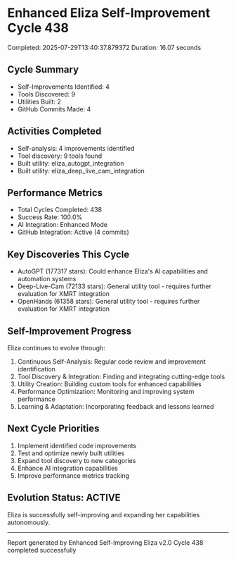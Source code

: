 # Enhanced Eliza Self-Improvement Cycle 438
Completed: 2025-07-29T13:40:37.879372
Duration: 16.07 seconds

## Cycle Summary
- Self-Improvements Identified: 4
- Tools Discovered: 9
- Utilities Built: 2
- GitHub Commits Made: 4

## Activities Completed
- Self-analysis: 4 improvements identified
- Tool discovery: 9 tools found
- Built utility: eliza_autogpt_integration
- Built utility: eliza_deep_live_cam_integration

## Performance Metrics
- Total Cycles Completed: 438
- Success Rate: 100.0%
- AI Integration: Enhanced Mode
- GitHub Integration: Active (4 commits)

## Key Discoveries This Cycle
- AutoGPT (177317 stars): Could enhance Eliza's AI capabilities and automation systems
- Deep-Live-Cam (72133 stars): General utility tool - requires further evaluation for XMRT integration
- OpenHands (61358 stars): General utility tool - requires further evaluation for XMRT integration

## Self-Improvement Progress
Eliza continues to evolve through:
1. Continuous Self-Analysis: Regular code review and improvement identification
2. Tool Discovery & Integration: Finding and integrating cutting-edge tools
3. Utility Creation: Building custom tools for enhanced capabilities
4. Performance Optimization: Monitoring and improving system performance
5. Learning & Adaptation: Incorporating feedback and lessons learned

## Next Cycle Priorities
1. Implement identified code improvements
2. Test and optimize newly built utilities
3. Expand tool discovery to new categories
4. Enhance AI integration capabilities
5. Improve performance metrics tracking

## Evolution Status: ACTIVE
Eliza is successfully self-improving and expanding her capabilities autonomously.

---
Report generated by Enhanced Self-Improving Eliza v2.0
Cycle 438 completed successfully
